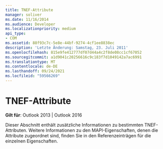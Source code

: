 ```yaml
---
title: TNEF-Attribute
manager: soliver
ms.date: 11/16/2014
ms.audience: Developer
ms.localizationpriority: medium
api_type:
- COM
ms.assetid: 88f93c7c-5e8e-44bf-9274-4cf1ee8838ec
description: 'Letzte Änderung: Samstag, 23. Juli 2011'
ms.openlocfilehash: 815e9fe412777df07d44a4c2f8de08cc1cf67052
ms.sourcegitcommit: a1d9041c20256616c9c183f7d1049142a7ac6991
ms.translationtype: MT
ms.contentlocale: de-DE
ms.lasthandoff: 09/24/2021
ms.locfileid: "59566269"
---
```

# <a name="tnef-attributes"></a>TNEF-Attribute

  
  
**Gilt für**: Outlook 2013 | Outlook 2016 
  
Dieser Abschnitt enthält zusätzliche Informationen zu bestimmten TNEF-Attributen. Weitere Informationen zu den MAPI-Eigenschaften, denen die Attribute zugeordnet sind, finden Sie in den Referenzeinträgen für die einzelnen Eigenschaften.
  

